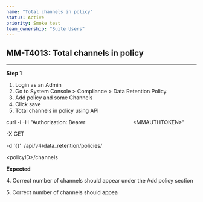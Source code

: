 ```yaml
---
name: "Total channels in policy"
status: Active
priority: Smoke test
team_ownership: "Suite Users"
---
```


## MM-T4013: Total channels in policy

---

**Step 1**

1. Login as an Admin
2. Go to System Console > Compliance > Data Retention Policy.
3. Add policy and some Channels
4. Click save
5. Total channels in policy using API

curl -i -H "Authorization: Bearer                                \<MMAUTHTOKEN>" 

\-X GET 

\-d '{}’  /api/v4/data\_retention/policies/

\<policyID>/channels

**Expected**

4\. Correct number of channels should appear under the Add policy section

5\. Correct number of channels should appea
